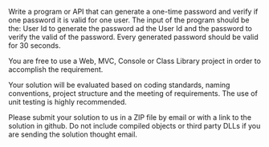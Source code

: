Write a program or API that can generate a one-time password and verify if one password it is valid for one user. The input of the program should be the: User Id to generate the password ad the User Id and the password to verify the valid of the password. Every generated password should be valid for 30 seconds.

You are free to use a Web, MVC, Console or Class Library project in order to accomplish the requirement.

Your solution will be evaluated based on coding standards, naming conventions, project structure and the meeting of requirements. The use of unit testing is highly recommended. 

Please submit your solution to us in a ZIP file by email or with a link to the solution in github. Do not include compiled objects or third party DLLs if you are sending the solution thought email.